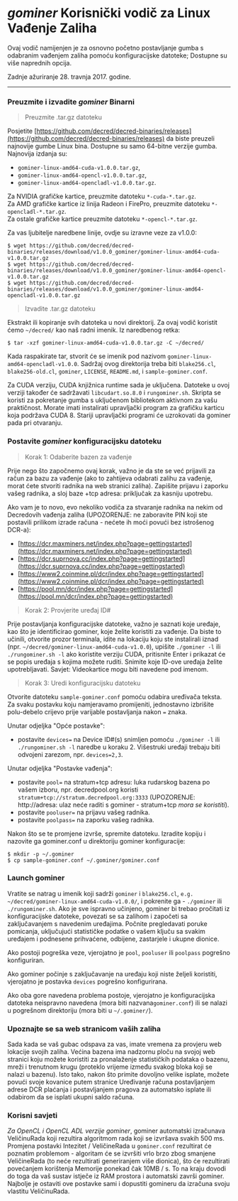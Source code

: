 # **<i class="fa fa-linux"></i> *gominer* Korisnički vodič za Linux Vađenje Zaliha**

Ovaj vodič namijenjen je za osnovno početno postavljanje gumba s odabranim vađenjem zaliha pomoću konfiguracijske datoteke; Dostupne su više naprednih opcija.

Zadnje ažuriranje 28. travnja 2017. godine.

---

### **<i class="fa fa-download"></i> Preuzmite i izvadite *gominer* Binarni**


>Preuzmite .tar.gz datoteku

Posjetite [https://github.com/decred/decred-binaries/releases](https://github.com/decred/decred-binaries/releases) da biste preuzeli najnovije gumbe Linux bina. Dostupne su samo 64-bitne verzije gumba. Najnovija izdanja su:

- `gominer-linux-amd64-cuda-v1.0.0.tar.gz`,
- `gominer-linux-amd64-opencl-v1.0.0.tar.gz`,
- `gominer-linux-amd64-opencladl-v1.0.0.tar.gz`.

Za NVIDIA grafičke kartice, preuzmite datoteku `*-cuda-*.tar.gz`. <br />
Za AMD grafičke kartice iz linija Radeon i FirePro, preuzmite datoteku `*-opencladl-*.tar.gz`. <br />
Za ostale grafičke kartice preuzmite datoteku `*-opencl-*.tar.gz`.

Za vas ljubitelje naredbene linije, ovdje su izravne veze za v1.0.0:

```no-highlight
$ wget https://github.com/decred/decred-binaries/releases/download/v1.0.0_gominer/gominer-linux-amd64-cuda-v1.0.0.tar.gz
$ wget https://github.com/decred/decred-binaries/releases/download/v1.0.0_gominer/gominer-linux-amd64-opencl-v1.0.0.tar.gz
$ wget https://github.com/decred/decred-binaries/releases/download/v1.0.0_gominer/gominer-linux-amd64-opencladl-v1.0.0.tar.gz
```

>Izvadite .tar.gz datoteku

Ekstrakt ili kopiranje svih datoteka u novi direktorij. Za ovaj vodič koristit ćemo `~/decred/` kao naš radni imenik. Iz naredbenog retka:

```no-highlight
$ tar -xzf gominer-linux-amd64-cuda-v1.0.0.tar.gz -C ~/decred/
```

Kada raspakirate tar, stvorit će se imenik pod nazivom `gominer-linux-amd64-opencladl-v1.0.0`. Sadržaj ovog direktorija treba biti `blake256.cl`, `blake256-old.cl`, `gominer`, `LICENSE`, `README.md`, i `sample-gominer.conf`.

Za CUDA verziju, CUDA knjižnica runtime sada je uključena. Datoteke u ovoj verziji također će sadržavati `libcudart.so.8.0` i `rungominer.sh`. Skripta se koristi za pokretanje gumba s uključenom bibliotekom aktivnom za vašu praktičnost. Morate imati instalirati upravljački program za grafičku karticu koja podržava CUDA 8. Stariji upravljački programi će uzrokovati da gominer pada pri otvaranju.

### **Postavite *gominer* konfiguracijsku datoteku**

> Korak 1: Odaberite bazen za vađenje

Prije nego što započnemo ovaj korak, važno je da ste se već prijavili za račun za bazu za vađenje (ako to zahtijeva odabrati zalihu za vađenje, morat ćete stvoriti radnika na web stranici zaliha). Zapišite prijavu i zaporku vašeg radnika, a sloj baze +tcp adresa: priključak za kasniju upotrebu.

Ako vam je to novo, evo nekoliko vodiča za stvaranje radnika na nekim od Decredovih vađenja zaliha (UPOZORENJE: ne zaboravite PIN koji ste postavili prilikom izrade računa - nećete ih moći povući bez istrošenog DCR-a):

- [https://dcr.maxminers.net/index.php?page=gettingstarted](https://dcr.maxminers.net/index.php?page=gettingstarted)
- [https://dcr.suprnova.cc/index.php?page=gettingstarted](https://dcr.suprnova.cc/index.php?page=gettingstarted)
- [https://www2.coinmine.pl/dcr/index.php?page=gettingstarted](https://www2.coinmine.pl/dcr/index.php?page=gettingstarted)
- [https://pool.mn/dcr/index.php?page=gettingstarted](https://pool.mn/dcr/index.php?page=gettingstarted)

> Korak 2: Provjerite uređaj ID#

Prije postavljanja konfiguracijske datoteke, važno je saznati koje uređaje, kao što je identificirao gominer, koje želite koristiti za vađenje. Da biste to učinili, otvorite prozor terminala, idite na lokaciju koju ste instalirali iznad (npr. `~/decred/gominer-linux-amd64-cuda-v1.0.0`), upišite `./gominer -l` ili `./rungominer.sh -l` ako koristite verziju CUDA, pritisnite Enter i prikazat će se popis uređaja s kojima možete ruditi. Snimite koje ID-ove uređaja želite upotrebljavati. Savjet: Videokartice mogu biti navedene pod imenom.

> Korak 3: Uredi konfiguracijsku datoteku

Otvorite datoteku `sample-gominer.conf` pomoću odabira uređivača teksta. Za svaku postavku koju namjeravamo promijeniti, jednostavno izbrišite polu-debelo crijevo prije varijable postavljanja nakon `=` znaka. 

Unutar odjeljka "Opće postavke":

- postavite `devices=` na Device ID#(s) snimljen pomoću `./gominer -l` ili `./rungominer.sh -l` naredbe u koraku 2. Višestruki uređaji trebaju biti odvojeni zarezom, npr. `devices=2,3`.

Unutar odjeljka "Postavke vađenja":

- postavite `pool=` na stratum+tcp adresu: luka rudarskog bazena po vašem izboru, npr. decredpool.org koristi `stratum+tcp://stratum.decredpool.org:3333` (UPOZORENJE: http://adresa: ulaz neće raditi s gominer - stratum+tcp *mora se koristiti*).
- postavite `pooluser=` na prijavu vašeg radnika.
- postavite `poolpass=` na zaporku vašeg radnika.

Nakon što se te promjene izvrše, spremite datoteku. Izradite kopiju i nazovite ga gominer.conf u direktoriju gominer konfiguracije:

```no-highlight
$ mkdir -p ~/.gominer
$ cp sample-gominer.conf ~/.gominer/gominer.conf
```

### **Launch gominer**

Vratite se natrag u imenik koji sadrži `gominer` i `blake256.cl`, `e.g. ~/decred/gominer-linux-amd64-cuda-v1.0.0/`, i pokrenite ga - `./gominer` ili `./rungominer.sh`. Ako je sve ispravno učinjeno, gominer bi trebao pročitati iz konfiguracijske datoteke, povezati se sa zalihom i započeti sa zaključavanjem s navedenim uređajima. Počnite pregledavati poruke pomicanja, uključujući statističke podatke o vašem ključu sa svakim uređajem i podnesene prihvaćene, odbijene, zastarjele i ukupne dionice.

Ako postoji pogreška veze, vjerojatno je `pool`, `pooluser` ili `poolpass` pogrešno konfiguriran.

Ako gominer počinje s zaključavanje na uređaju koji niste željeli koristiti, vjerojatno je postavka `devices` pogrešno konfigurirana.

Ako oba gore navedena problema postoje, vjerojatno je konfiguracijska datoteka neispravno navedena (mora biti nazvana`gominer.conf`) ili se nalazi u pogrešnom direktoriju (mora biti u `~/.gominer/`).

### **Upoznajte se sa web stranicom vaših zaliha**

Sada kada se vaš gubac odspava za vas, imate vremena za provjeru web lokacije svojih zaliha. Većina bazena ima nadzornu ploču na svojoj web stranici koju možete koristiti za pronalaženje statističkih podataka o bazenu, mreži i trenutnom krugu (proteklo vrijeme između svakog bloka koji se nalazi u bazenu). Isto tako, nakon što primite dovoljno velike isplate, možete povući svoje kovanice putem stranice Uređivanje računa postavljanjem adrese DCR plaćanja i postavljanjem pragova za automatsko isplate ili odabirom da se isplati ukupni saldo računa.

### **Korisni savjeti**

*Za OpenCL i OpenCL ADL verzije gominer*, gominer automatski izračunava VeličinuRada koji rezultira algoritmom rada koji se izvršava svakih 500 ms. Promjena postavki Intezitet / VeličineRada u `gominer.conf` rezultirat će poznatim problemom - algoritam će se izvršiti vrlo brzo zbog smanjene VeličineRada (to neće rezultirati generiranjem više dionica), što će rezultirati povećanjem korištenja Memorije ponekad čak 10MB / s. To na kraju dovodi do toga da vaš sustav istječe iz RAM prostora i automatski završi gominer. Najbolje je ostaviti ove postavke sami i dopustiti gomineru da izračuna svoju vlastitu VeličinuRada.
